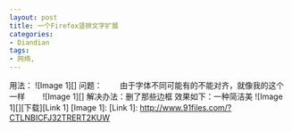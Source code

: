 ```yaml
---
layout: post
title: 一个Firefox竖排文字扩展
categories:
- Diandian
tags:
- 网络, 
---
```

用法： !\[Image 1\]\[\] 问题：        由于字体不同可能有的不能对齐，就像我的这个一样        !\[Image 1\]\[\] 解决办法：删了那些边框 效果如下：一种简洁美 !\[Image 1\]\[\]\[下载\]\[Link 1\] \[Image 1\]: \[Link 1\]: http://www.91files.com/?CTLNBICFJ32TRERT2KUW